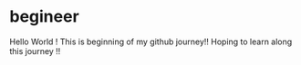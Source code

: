 # begineer
Hello World !
This is beginning of my github journey!!
Hoping to learn along this journey !!


